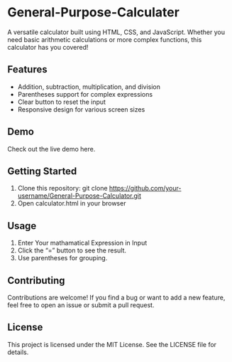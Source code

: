 # General-Purpose-Calculater
 
A versatile calculator built using HTML, CSS, and JavaScript. Whether you need basic arithmetic calculations or more complex functions, this calculator has you covered!

## Features
- Addition, subtraction, multiplication, and division
- Parentheses support for complex expressions
- Clear button to reset the input
- Responsive design for various screen sizes

## Demo
Check out the live demo here.

## Getting Started

1. Clone this repository: git clone https://github.com/your-username/General-Purpose-Calculator.git
2. Open calculator.html in your browser

## Usage
1. Enter Your mathamatical Expression in Input
2. Click the “=” button to see the result.
3. Use parentheses for grouping.

## Contributing
Contributions are welcome! If you find a bug or want to add a new feature, feel free to open an issue or submit a pull request.

## License
This project is licensed under the MIT License. See the LICENSE file for details.
